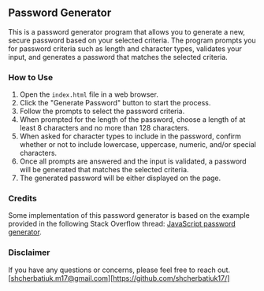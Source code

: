 ## Password Generator

This is a password generator program that allows you to generate a new, secure password based on your selected criteria. The program prompts you for password criteria such as length and character types, validates your input, and generates a password that matches the selected criteria.

### How to Use

1. Open the `index.html` file in a web browser.
2. Click the "Generate Password" button to start the process.
3. Follow the prompts to select the password criteria.
4. When prompted for the length of the password, choose a length of at least 8 characters and no more than 128 characters.
5. When asked for character types to include in the password, confirm whether or not to include lowercase, uppercase, numeric, and/or special characters.
6. Once all prompts are answered and the input is validated, a password will be generated that matches the selected criteria.
7. The generated password will be either displayed on the page.

### Credits

Some implementation of this password generator is based on the example provided in the following Stack Overflow thread: [JavaScript password generator](https://stackoverflow.com/questions/1497481/javascript-password-generator).

### Disclaimer

If you have any questions or concerns, please feel free to reach out.[shcherbatiuk.m17@gmail.com][https://github.com/shcherbatiuk17/]
